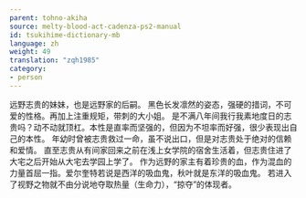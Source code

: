 ```yaml
---
parent: tohno-akiha
source: melty-blood-act-cadenza-ps2-manual
id: tsukihime-dictionary-mb
language: zh
weight: 49
translation: "zqh1985"
category:
- person
---
```


远野志贵的妹妹，也是远野家的后嗣。
黑色长发凛然的姿态，强硬的措词，不可爱的性格。再加上注重规矩，带刺的大小姐。
是不满八年间我行我素地度日的志贵吗？动不动就顶杠。本性是直率而坚强的，但因为不坦率而好强，很少表现出自己的本性。
年幼时曾被志贵救过一命，虽不说出口，但是对志贵处于绝对的信赖和爱情。
直至志贵从有间家回来之前在浅上女学院的宿舍生活着，但志贵住进了大宅之后开始从大宅去学园上学了。
作为远野的家主有着珍贵的血，作为混血的力量首屈一指。爱尔奎特若说是西洋的吸血鬼，秋叶就是东洋的吸血鬼。
若进入了视野之物就不由分说地夺取热量（生命力），“掠夺”的体现者。
